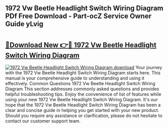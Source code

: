 ## 1972 Vw Beetle Headlight Switch Wiring Diagram PDf Free Download - Part-ocZ Service Owner Guide yLvig

# <h2><a href="http://dfksi6v.blite.top/?on=1972+Vw+Beetle+Headlight+Switch+Wiring+Diagram">🔗Download New 👉🔴 1972 Vw Beetle Headlight Switch Wiring Diagram</a></h2>

[![1972 Vw Beetle Headlight Switch Wiring Diagram download](https://i.imgur.com/lujVjoI.png)](http://dfksi6v.blite.top/?on=1972+Vw+Beetle+Headlight+Switch+Wiring+Diagram)
Your journey with the 1972 Vw Beetle Headlight Switch Wiring Diagram starts here. This manual is your comprehensive guide to understanding and using it effectively. Common Questions 1972 Vw Beetle Headlight Switch Wiring Diagram This section addresses commonly asked questions and provides helpful troubleshooting tips. Enjoy the convenience of list of features while using your new 1972 Vw Beetle Headlight Switch Wiring Diagram. It's our hope that the 1972 Vw Beetle Headlight Switch Wiring Diagram has been a clear and concise guide in helping you get started with your new product. Should you require any assistance or clarification, please do not hesitate to contact our customer support team.
